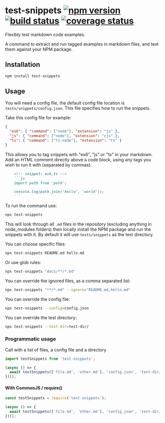 # test-snippets [![npm version][npm-badge]][npm-url] [![build status][circle-badge]][circle-url] [![coverage status][coverage-badge]][coverage-url]

Flexibly test markdown code examples.

A command to extract and run tagged examples in markdown files, and test them against your NPM package.

## Installation

```bash
npm install test-snippets
```

## Usage

You will need a config file, the default config file location is `tests/snippets/config.json`. This file specifies how to run the snippets.

Take this config file for example:

<!-- snippet: json -->
```json
{
  "es6": { "command": ["node"], "extension": "js" },
  "js": { "command": ["node"], "extension": "cjs" },
  "ts": { "command": ["ts-node"], "extension": "ts" }
}
```

This allows you to tag snippets with "es6", "js" or "ts" in your markdown. Add an HTML comment directly above a code block, using any tags you wish to run it with (separated by commas):

```md
    <!-- snippet: es6,ts -->
    ```js
    import path from 'path';

    console.log(path.join('hello', 'world'));
    ```
```

To run the command use:

```bash
npx test-snippets
```

This will look through all `.md` files in the repository (excluding anything in node_modules folders) then locally install the NPM package and run the snippets with it. By default it will use `tests/snippets` as the test directory.

You can choose specific files:

```bash
npx test-snippets README.md hello.md
```

Or use glob rules:

```bash
npx test-snippets "docs/**/*.md"
```

You can override the ignored files, as a comma separated list:

```bash
npx test-snippets "**/*.md" --ignore="README.md,hello.md"
```

You can override the config file:

```bash
npx test-snippets --config=config.json
```

You can override the test directory:

```bash
npx test-snippets --test-dir=test-dir/
```

### Programmatic usage

Call with a list of files, a config file and a directory

```js
import testSnippets from 'test-snippets';

(async () => {
  await testSnippets(['file.md', 'other.md'], 'config.json', 'test-dir/');
})();
```

#### With CommonJS / require()

```js
const testSnippets = require('test-snippets');

(async () => {
  await testSnippets(['file.md', 'other.md'], 'config.json', 'test-dir/');
})();
```

[npm-badge]: https://badge.fury.io/js/test-snippets.svg
[npm-url]: https://www.npmjs.com/package/test-snippets

[circle-badge]: https://circleci.com/gh/peterjwest/test-snippets.svg?style=shield
[circle-url]: https://circleci.com/gh/peterjwest/test-snippets

[coverage-badge]: https://coveralls.io/repos/peterjwest/test-snippets/badge.svg?branch=main&service=github
[coverage-url]: https://coveralls.io/github/peterjwest/test-snippets?branch=main
